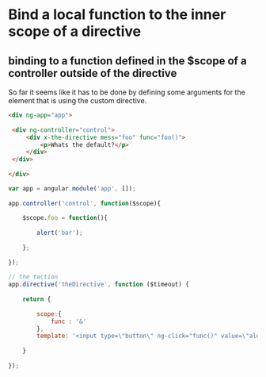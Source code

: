 # Bind a local function to the inner scope of a directive


## binding to a function defined in the $scope of a controller outside of the directive

So far it seems like it has to be done by defining some arguments for the element that is using the custom directive.

```html
<div ng-app="app">
 
 <div ng-controller="control">
     <div x-the-directive mess="foo" func="foo()">
         <p>Whats the default?</p>
     </div>
 </div>
 
</div>
```

```js
var app = angular.module('app', []);
 
app.controller('control', function($scope){
 
    $scope.foo = function(){
 
        alert('bar');
 
    };
 
});
 
// the taction
app.directive('theDirective', function ($timeout) {
 
    return {
 
        scope:{
            func : '&'
        },
        template: '<input type=\"button\" ng-click="func()" value=\"alert bar\">',
 
    }
 
});
```